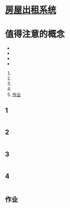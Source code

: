 # [房屋出租系统](./TCH_Han/Chapter9.md)  
# 值得注意的概念
- 
- 
- 
-  
1. [](#1)
2. [](#2)
3. [](#3)
4. [](#4)
5. [作业](#作业)  



  

## 1
```
```
## 2
```
```
## 3
```
```
## 4
```
```
## 作业
```
```